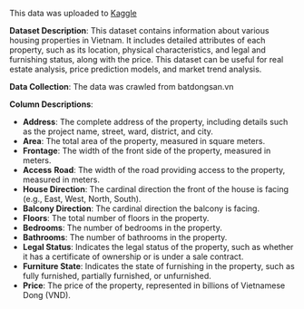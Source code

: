 This data was uploaded to [Kaggle](https://www.kaggle.com/datasets/nguyentiennhan/vietnam-housing-dataset-2024)

**Dataset Description**: This dataset contains information about various housing properties in Vietnam. It includes detailed attributes of each property, such as its location, physical characteristics, and legal and furnishing status, along with the price. This dataset can be useful for real estate analysis, price prediction models, and market trend analysis.

**Data Collection**: The data was crawled from batdongsan.vn

**Column Descriptions**:
- **Address**: The complete address of the property, including details such as the project name, street, ward, district, and city.
- **Area**: The total area of the property, measured in square meters.
- **Frontage**: The width of the front side of the property, measured in meters.
- **Access** **Road**: The width of the road providing access to the property, measured in meters.
- **House Direction**: The cardinal direction the front of the house is facing (e.g., East, West, North, South).
- **Balcony Direction**: The cardinal direction the balcony is facing.
- **Floors**: The total number of floors in the property.
- **Bedrooms**: The number of bedrooms in the property.
- **Bathrooms**: The number of bathrooms in the property.
- **Legal Status**: Indicates the legal status of the property, such as whether it has a certificate of ownership or is under a sale contract.
- **Furniture State**: Indicates the state of furnishing in the property, such as fully furnished, partially furnished, or unfurnished.
- **Price**: The price of the property, represented in billions of Vietnamese Dong (VND).
